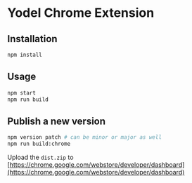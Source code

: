 # Yodel Chrome Extension

## Installation

```sh
npm install
```

## Usage

```sh
npm start
npm run build
```

## Publish a new version

```sh
npm version patch # can be minor or major as well
npm run build:chrome
```

Upload the `dist.zip` to [https://chrome.google.com/webstore/developer/dashboard](https://chrome.google.com/webstore/developer/dashboard)

